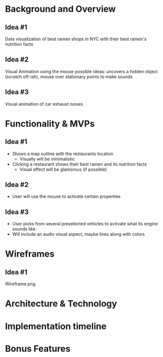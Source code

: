 # Background and Overview

## Idea #1

Data visualization of best ramen shops in NYC with their best ramen's nutrition facts

## Idea #2

Visual Animation using the mouse
possible ideas: uncovers a hidden object (scratch off-ish), mouse over stationary points to make sounds

## Idea #3

Visual animation of car exhaust noises

# Functionality & MVPs

## Idea #1

- Shows a map outline with the restaurants location
  - Visually will be minimalistic
- Clicking a restaurant shows their best ramen and its nutrition facts
  - Visual affect will be glamorous (if possible)

## Idea #2

- User will use the mouse to activate certain properties

## Idea #3

- User picks from several preselected vehicles to activate what its engine sounds like.
- Will include an audio visual aspect, maybe lines along with colors

# Wireframes

## Idea #1

Wireframe.png

# Architecture & Technology

# Implementation timeline

# Bonus Features
